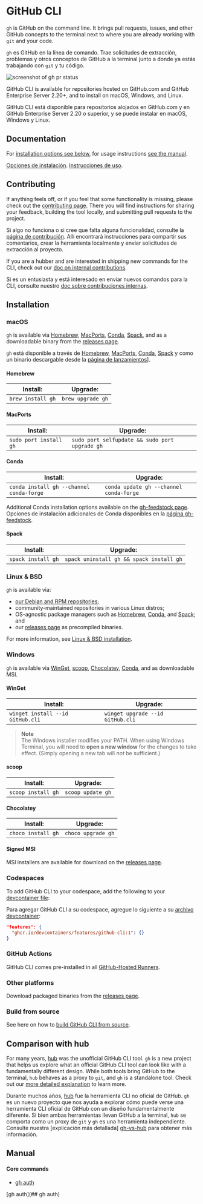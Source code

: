 # GitHub CLI

`gh` is GitHub on the command line. It brings pull requests, issues, and other GitHub concepts to the terminal next to where you are already working with `git` and your code.

`gh` es GitHub en la línea de comando. Trae solicitudes de extracción, problemas y otros conceptos de GitHub a la terminal junto a donde ya estás trabajando con `git` y tu código.


![screenshot of gh pr status](https://user-images.githubusercontent.com/98482/84171218-327e7a80-aa40-11ea-8cd1-5177fc2d0e72.png)

GitHub CLI is available for repositories hosted on GitHub.com and GitHub Enterprise Server 2.20+, and to install on macOS, Windows, and Linux.

GitHub CLI está disponible para repositorios alojados en GitHub.com y en GitHub Enterprise Server 2.20 o superior, y se puede instalar en macOS, Windows y Linux.

## Documentation

For [installation options see below](#installation), for usage instructions [see the manual][manual].

[Opciones de instalación](#installation). [Instrucciones de uso](#manual).

## Contributing

If anything feels off, or if you feel that some functionality is missing, please check out the [contributing page][contributing]. There you will find instructions for sharing your feedback, building the tool locally, and submitting pull requests to the project.

Si algo no funciona o si cree que falta alguna funcionalidad, consulte la [página de contribución][contributing]. Allí encontrará instrucciones para compartir sus comentarios, crear la herramienta localmente y enviar solicitudes de extracción al proyecto.

If you are a hubber and are interested in shipping new commands for the CLI, check out our [doc on internal contributions][intake-doc].

Si es un entusiasta y está interesado en enviar nuevos comandos para la CLI, consulte nuestro [doc sobre contribuciones internas][intake-doc].

<!-- this anchor is linked to from elsewhere, so avoid renaming it -->
<!-- este ancla está vinculada desde otro lugar, así que evite cambiarle el nombre -->
## Installation

### macOS

`gh` is available via [Homebrew][], [MacPorts][], [Conda][], [Spack][], and as a downloadable binary from the [releases page][].

`gh` está disponible a través de [Homebrew][], [MacPorts][], [Conda][], [Spack][] y como un binario descargable desde la [página de lanzamientos][releases page]].

#### Homebrew

| Install:          | Upgrade:          |
| ----------------- | ----------------- |
| `brew install gh` | `brew upgrade gh` |

#### MacPorts

| Install:               | Upgrade:                                       |
| ---------------------- | ---------------------------------------------- |
| `sudo port install gh` | `sudo port selfupdate && sudo port upgrade gh` |

#### Conda

| Install:                                 | Upgrade:                                |
|------------------------------------------|-----------------------------------------|
| `conda install gh --channel conda-forge` | `conda update gh --channel conda-forge` |

Additional Conda installation options available on the [gh-feedstock page](https://github.com/conda-forge/gh-feedstock#installing-gh).
Opciones de instalación adicionales de Conda disponibles en la [página gh-feedstock](https://github.com/conda-forge/gh-feedstock#installing-gh).

#### Spack

| Install:           | Upgrade:                                 |
| ------------------ | ---------------------------------------- |
| `spack install gh` | `spack uninstall gh && spack install gh` |

### Linux & BSD

`gh` is available via:
- [our Debian and RPM repositories](./docs/install_linux.md);
- community-maintained repositories in various Linux distros;
- OS-agnostic package managers such as [Homebrew](#homebrew), [Conda](#conda), and [Spack](#spack); and
- our [releases page][] as precompiled binaries.

For more information, see [Linux & BSD installation](./docs/install_linux.md).

### Windows

`gh` is available via [WinGet][], [scoop][], [Chocolatey][], [Conda](#conda), and as downloadable MSI.

#### WinGet

| Install:            | Upgrade:            |
| ------------------- | --------------------|
| `winget install --id GitHub.cli` | `winget upgrade --id GitHub.cli` |

> **Note**  
> The Windows installer modifies your PATH. When using Windows Terminal, you will need to **open a new window** for the changes to take effect. (Simply opening a new tab will _not_ be sufficient.)

#### scoop

| Install:           | Upgrade:           |
| ------------------ | ------------------ |
| `scoop install gh` | `scoop update gh`  |

#### Chocolatey

| Install:           | Upgrade:           |
| ------------------ | ------------------ |
| `choco install gh` | `choco upgrade gh` |

#### Signed MSI

MSI installers are available for download on the [releases page][].

### Codespaces

To add GitHub CLI to your codespace, add the following to your [devcontainer file](https://docs.github.com/en/codespaces/setting-up-your-project-for-codespaces/adding-features-to-a-devcontainer-file):

Para agregar GitHub CLI a su codespace, agregue lo siguiente a su [archivo devcontainer](https://docs.github.com/es/codespaces/setting-up-your-project-for-codespaces/adding-features-to-a-devcontainer-file):

```json
"features": {
  "ghcr.io/devcontainers/features/github-cli:1": {}
}
```

### GitHub Actions

GitHub CLI comes pre-installed in all [GitHub-Hosted Runners](https://docs.github.com/en/actions/using-github-hosted-runners/about-github-hosted-runners).

### Other platforms

Download packaged binaries from the [releases page][].

### Build from source

See here on how to [build GitHub CLI from source][build from source].

## Comparison with hub

For many years, [hub][] was the unofficial GitHub CLI tool. `gh` is a new project that helps us explore
what an official GitHub CLI tool can look like with a fundamentally different design. While both
tools bring GitHub to the terminal, `hub` behaves as a proxy to `git`, and `gh` is a standalone
tool. Check out our [more detailed explanation][gh-vs-hub] to learn more.

Durante muchos años, [hub][] fue la herramienta CLI no oficial de GitHub. `gh` es un nuevo proyecto que nos ayuda a explorar cómo puede verse una herramienta CLI oficial de GitHub con un diseño fundamentalmente diferente.
Si bien ambas herramientas llevan GitHub a la terminal, `hub` se comporta como un proxy de `git` y `gh` es una herramienta independiente.
Consulte nuestra [explicación más detallada] [gh-vs-hub] para obtener más información.

[manual]: https://cli.github.com/manual/
[Homebrew]: https://brew.sh
[MacPorts]: https://www.macports.org
[winget]: https://github.com/microsoft/winget-cli
[scoop]: https://scoop.sh
[Chocolatey]: https://chocolatey.org
[Conda]: https://docs.conda.io/en/latest/
[Spack]: https://spack.io
[releases page]: https://github.com/cli/cli/releases/latest
[hub]: https://github.com/github/hub
[contributing]: ./.github/CONTRIBUTING.md
[gh-vs-hub]: ./docs/gh-vs-hub.md
[build from source]: ./docs/source.md
[intake-doc]: ./docs/working-with-us.md


## Manual

#### Core commands
- [gh auth](#ghauth)





[gh auth](## gh auth)

